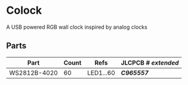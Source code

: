 # Colock
A USB powered RGB wall clock inspired by analog clocks

## Parts

| Part | Count | Refs | JLCPCB # ***extended*** |
| --- | --- | --- | --- |
| WS2812B-4020 | 60 | LED1...60 | ***C965557*** |
